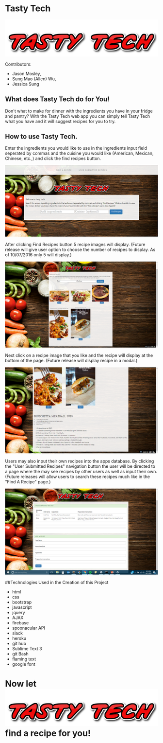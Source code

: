 # Tasty Tech
![Tasty Tech Logo](assets/images/tastytech_logo_2.png)

Contributors: 
  * Jason Mosley,
  * Sung Mao (Allen) Wu,
  * Jessica Sung

## What does Tasty Tech do for You!

Don't what to make for dinner with the ingredients you have in your fridge and pantry?
With the Tasty Tech web app you can simply tell Tasty Tech what you have and it will suggest recipes for you to try.

## How to use Tasty Tech.

Enter the ingredients you would like to use in the ingredients input field seperated by commas and the cuisine you would like (American, Mexican, Chinese, etc.,) and click the find recipes button.

![Find Recipes](assets/images/tastytech_landingpage.PNG)

After clicking Find Recipes button 5 recipe images will display. (Future release will give user option to choose the number of recipes to display. As of 10/07/2016 only 5 will display.)

![Recipe Images](assets/images/tastytech_recipeimages.PNG)

Next click on a recipe image that you like and the recipe will display at the bottom of the page. (Future release will display recipe in a modal.)

![Recipe Ingredients](assets/images/tastytech_ingredients.PNG)

Users may also input their own recipes into the apps database. By clicking the "User Submitted Recipes" navigation button the user will be directed to a page where the may see recipes by other users as well as input their own. (Future releases will allow users to search these recipes much like in the "Find A Recipe" page.)

![User Recipes](assets/images/tastytech_userrecipes.PNG)

##Technologies Used in the Creation of this Project

* html
* css
* bootstrap
* javascript
* jquery
* AJAX
* firebase
* spoonacular API
* slack
* heroku
* git hub
* Sublime Text 3
* git Bash
* flaming text
* google font

# Now let ![Tasty Tech Logo](assets/images/tastytech_logo_2.png) find a recipe for you!





